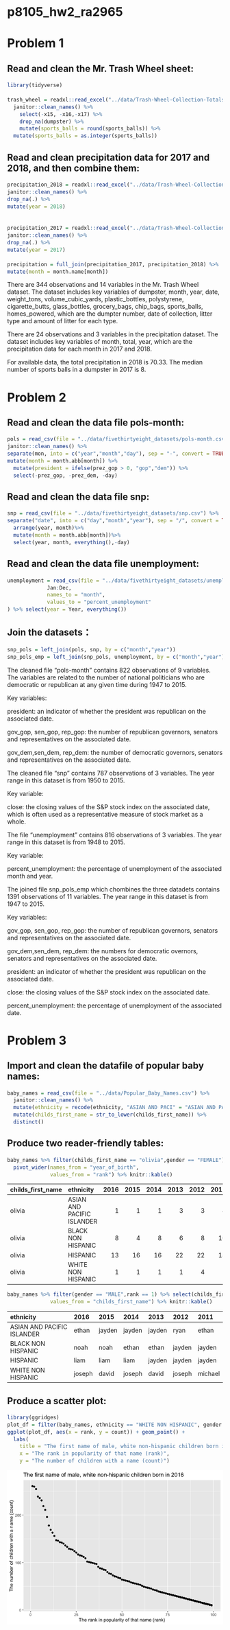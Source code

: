 p8105\_hw2\_ra2965
================

Problem 1
=========

Read and clean the Mr. Trash Wheel sheet:
-----------------------------------------

``` r
library(tidyverse)

trash_wheel = readxl::read_excel("../data/Trash-Wheel-Collection-Totals-8-6-19.xlsx", sheet = "Mr. Trash Wheel") %>%
  janitor::clean_names() %>%
    select(-x15, -x16,-x17) %>%
    drop_na(dumpster) %>%
    mutate(sports_balls = round(sports_balls)) %>%
  mutate(sports_balls = as.integer(sports_balls))
```

Read and clean precipitation data for 2017 and 2018, and then combine them:
---------------------------------------------------------------------------

``` r
precipitation_2018 = readxl::read_excel("../data/Trash-Wheel-Collection-Totals-8-6-19.xlsx",sheet = "2018 Precipitation", skip = 1) %>%
janitor::clean_names() %>%
drop_na(.) %>%
mutate(year = 2018)


precipitation_2017 = readxl::read_excel("../data/Trash-Wheel-Collection-Totals-8-6-19.xlsx",sheet = "2017 Precipitation",skip = 1) %>%
janitor::clean_names() %>%
drop_na(.) %>%
mutate(year = 2017)

precipitation = full_join(precipitation_2017, precipitation_2018) %>%
mutate(month = month.name[month])
```

There are 344 observations and 14 variables in the Mr. Trash Wheel dataset. The dataset includes key variables of dumpster, month, year, date, weight\_tons, volume\_cubic\_yards, plastic\_bottles, polystyrene, cigarette\_butts, glass\_bottles, grocery\_bags, chip\_bags, sports\_balls, homes\_powered, which are the dumpter number, date of collection, litter type and amount of litter for each type.

There are 24 observations and 3 variables in the precipitation dataset. The dataset includes key variables of month, total, year, which are the precipitation data for each month in 2017 and 2018.

For available data, the total precipitation in 2018 is 70.33. The median number of sports balls in a dumpster in 2017 is 8.

Problem 2
=========

Read and clean the data file pols-month:
----------------------------------------

``` r
pols = read_csv(file = "../data/fivethirtyeight_datasets/pols-month.csv") %>%
janitor::clean_names() %>%
separate(mon, into = c("year","month","day"), sep = "-", convert = TRUE) %>%
mutate(month = month.abb[month]) %>%
  mutate(president = ifelse(prez_gop > 0, "gop","dem")) %>%
  select(-prez_gop, -prez_dem, -day)
```

Read and clean the data file snp:
---------------------------------

``` r
snp = read_csv(file = "../data/fivethirtyeight_datasets/snp.csv") %>%
separate("date", into = c("day","month","year"), sep = "/", convert = TRUE) %>%
  arrange(year, month)%>%
  mutate(month = month.abb[month])%>%
  select(year, month, everything(),-day)
```

Read and clean the data file unemployment:
------------------------------------------

``` r
unemployment = read_csv(file = "../data/fivethirtyeight_datasets/unemployment.csv") %>% pivot_longer(
             Jan:Dec,
             names_to = "month",
             values_to = "percent_unemployment"
) %>% select(year = Year, everything())
```

Join the datasets：
-------------------

``` r
snp_pols = left_join(pols, snp, by = c("month","year"))
snp_pols_emp = left_join(snp_pols, unemployment, by = c("month","year"))
```

The cleaned file “pols-month” contains 822 observations of 9 variables. The variables are related to the number of national politicians who are democratic or republican at any given time during 1947 to 2015.

Key variables:

president: an indicator of whether the president was republican on the associated date.

gov\_gop, sen\_gop, rep\_gop: the number of republican governors, senators and representatives on the associated date.

gov\_dem,sen\_dem, rep\_dem: the number of democratic governors, senators and representatives on the associated date.

The cleaned file “snp” contains 787 observations of 3 variables. The year range in this dataset is from 1950 to 2015.

Key variable:

close: the closing values of the S&P stock index on the associated date, which is often used as a representative measure of stock market as a whole.

The file “unemployment” contains 816 observations of 3 variables. The year range in this dataset is from 1948 to 2015.

Key variable:

percent\_unemployment: the percentage of unemployment of the associated month and year.

The joined file snp\_pols\_emp which chombines the three datadets contains 1391 observations of 11 variables. The year range in this dataset is from 1947 to 2015.

Key variables:

gov\_gop, sen\_gop, rep\_gop: the number of republican governors, senators and representatives on the associated date.

gov\_dem,sen\_dem, rep\_dem: the numbers for democratic overnors, senators and representatives on the associated date.

president: an indicator of whether the president was republican on the associated date.

close: the closing values of the S&P stock index on the associated date.

percent\_unemployment: the percentage of unemployment of the associated date.

Problem 3
=========

Import and clean the datafile of popular baby names:
----------------------------------------------------

``` r
baby_names = read_csv(file = "../data/Popular_Baby_Names.csv") %>%
  janitor::clean_names() %>%
  mutate(ethnicity = recode(ethnicity, "ASIAN AND PACI" = "ASIAN AND PACIFIC ISLANDER", "BLACK NON HISP"= "BLACK NON HISPANIC","WHITE NON HISP" = "WHITE NON HISPANIC"))%>%
  mutate(childs_first_name = str_to_lower(childs_first_name)) %>%
  distinct()
```

Produce two reader-friendly tables:
-----------------------------------

``` r
baby_names %>% filter(childs_first_name == "olivia",gender == "FEMALE") %>% select(childs_first_name, year_of_birth,ethnicity, rank) %>%
  pivot_wider(names_from = "year_of_birth",
              values_from = "rank") %>% knitr::kable()
```

| childs\_first\_name | ethnicity                  |  2016|  2015|  2014|  2013|  2012|  2011|
|:--------------------|:---------------------------|-----:|-----:|-----:|-----:|-----:|-----:|
| olivia              | ASIAN AND PACIFIC ISLANDER |     1|     1|     1|     3|     3|     4|
| olivia              | BLACK NON HISPANIC         |     8|     4|     8|     6|     8|    10|
| olivia              | HISPANIC                   |    13|    16|    16|    22|    22|    18|
| olivia              | WHITE NON HISPANIC         |     1|     1|     1|     1|     4|     2|

``` r
baby_names %>% filter(gender == "MALE",rank == 1) %>% select(childs_first_name, year_of_birth,ethnicity) %>% pivot_wider(names_from = "year_of_birth",
              values_from = "childs_first_name") %>% knitr::kable()
```

| ethnicity                  | 2016   | 2015   | 2014   | 2013   | 2012   | 2011    |
|:---------------------------|:-------|:-------|:-------|:-------|:-------|:--------|
| ASIAN AND PACIFIC ISLANDER | ethan  | jayden | jayden | jayden | ryan   | ethan   |
| BLACK NON HISPANIC         | noah   | noah   | ethan  | ethan  | jayden | jayden  |
| HISPANIC                   | liam   | liam   | liam   | jayden | jayden | jayden  |
| WHITE NON HISPANIC         | joseph | david  | joseph | david  | joseph | michael |

Produce a scatter plot:
-----------------------

``` r
library(ggridges)
plot_df = filter(baby_names, ethnicity == "WHITE NON HISPANIC", gender == "MALE", year_of_birth == 2016)
ggplot(plot_df, aes(x = rank, y = count)) + geom_point() +
  labs(
    title = "The first name of male, white non-hispanic children born in 2016",
    x = "The rank in popularity of that name (rank)",
    y = "The number of children with a name (count)")
```

![](p8105_hw2_ra2965_files/figure-markdown_github/scatterplot-1.png)
